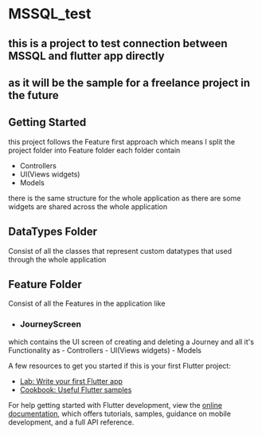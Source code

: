 # MSSQL_test

## this is a project to test connection between MSSQL and flutter app directly

## as it will be the sample for a freelance project in the future


## Getting Started

this project follows the Feature first approach
which means I split the project folder into Feature folder each folder contain 
- Controllers
- UI(Views widgets)
- Models

there is the same structure for the whole application as there are some widgets are shared across the whole application


## DataTypes Folder
Consist of all the classes that represent custom datatypes that used through the whole application


## Feature Folder
Consist of all the Features in the application like
- ### JourneyScreen
 which contains the UI screen of creating and deleting a Journey and all it's Functionality as
    - Controllers
    - UI(Views widgets)
    - Models

A few resources to get you started if this is your first Flutter project:

- [Lab: Write your first Flutter app](https://docs.flutter.dev/get-started/codelab)
- [Cookbook: Useful Flutter samples](https://docs.flutter.dev/cookbook)

For help getting started with Flutter development, view the
[online documentation](https://docs.flutter.dev/), which offers tutorials,
samples, guidance on mobile development, and a full API reference.
